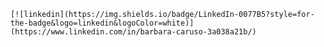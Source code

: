 	[![linkedin](https://img.shields.io/badge/LinkedIn-0077B5?style=for-the-badge&logo=linkedin&logoColor=white)]
	(https://www.linkedin.com/in/barbara-caruso-3a038a21b/)
